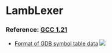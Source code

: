 # LambLexer

### Reference: [GCC 1.21](https://github.com/Jameeeees/GCC)
* [Format of GDB symbol table data](https://github.com/Jameeeees/GCC/blob/master/gcc-1.21/symseg.h)
![](https://raw.githubusercontent.com/Jameeeees/LambLexer/master/doc/Design%20of%20symbol%20table.png)
